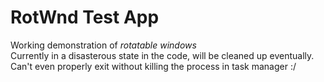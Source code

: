# RotWnd Test App
Working demonstration of *rotatable windows*\
Currently in a disasterous state in the code, will be cleaned up eventually.\
Can't even properly exit without killing the process in task manager \:/